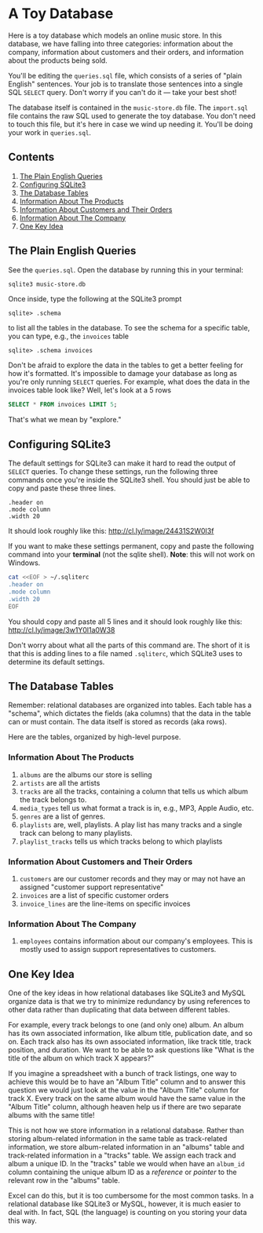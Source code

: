 # A Toy Database

Here is a toy database which models an online music store.  In this database, we have falling into three categories: information about the company, information about customers and their orders, and information about the products being sold.

You'll be editing the `queries.sql` file, which consists of a series of
"plain English" sentences.  Your job is to translate those sentences into a
single SQL `SELECT` query.  Don't worry if you can't do it — take your best shot!

The database itself is contained in the `music-store.db` file.  The `import.sql`
file contains the raw SQL used to generate the toy database.  You don't need to
touch this file, but it's here in case we wind up needing it.  You'll be doing
your work in `queries.sql`.

## Contents

1. [The Plain English Queries](#the-plain-english-queries)
2. [Configuring SQLite3](#configuring-sqlite3)
3. [The Database Tables](#the-database-tables)
  1. [Information About The Products](#information-about-the-products)
  2. [Information About Customers and Their Orders](#information-about-customers-and-their-orders)
  3. [Information About The Company](#information-about-the-company)
4. [One Key Idea](#one-key-idea)

## The Plain English Queries

See the `queries.sql`.  Open the database by running this in your terminal:

```bash
sqlite3 music-store.db
```

Once inside, type the following at the SQLite3 prompt

```text
sqlite> .schema
```

to list all the tables in the database.  To see the schema for a specific table,
you can type, e.g., the `invoices` table

```text
sqlite> .schema invoices
```

Don't be afraid to explore the data in the tables to get a better feeling
for how it's formatted.  It's impossible to damage your database as long
as you're only running `SELECT` queries.  For example, what does the data
in the invoices table look like?  Well, let's look at a 5 rows

```sql
SELECT * FROM invoices LIMIT 5;
```

That's what we mean by "explore."

## Configuring SQLite3

The default settings for SQLite3 can make it hard to read the output of `SELECT`
queries.  To change these settings, run the following three commands once you're inside
the SQLite3 shell.  You should just be able to copy and paste these three lines.

```text
.header on
.mode column
.width 20
```

It should look roughly like this: http://cl.ly/image/24431S2W0I3f

If you want to make these settings permanent, copy and paste the following
command into your **terminal** (not the sqlite shell). **Note**: this will not
work on Windows.

```bash
cat <<EOF > ~/.sqliterc
.header on
.mode column
.width 20
EOF
```

You should copy and paste all 5 lines and it should look roughly like this: http://cl.ly/image/3w1Y0l1a0W38

Don't worry about what all the parts of this command are.  The short of it is
that this is adding lines to a file named `.sqliterc`, which SQLite3 uses to
determine its default settings.

## The Database Tables

Remember: relational databases are organized into tables.  Each table has a "schema", which dictates the fields (aka columns) that the data in the table can or must contain.  The data itself is stored as records (aka rows).

Here are the tables, organized by high-level purpose.

### Information About The Products

1. `albums` are the albums our store is selling
2. `artists` are all the artists
3. `tracks` are all the tracks, containing a column that tells us which album the track belongs to.
4. `media_types` tell us what format a track is in, e.g., MP3, Apple Audio, etc.
5. `genres` are a list of genres.
6. `playlists` are, well, playlists.  A play list has many tracks and a single track can belong to many playlists.
7. `playlist_tracks` tells us which tracks belong to which playlists

### Information About Customers and Their Orders

1. `customers` are our customer records and they may or may not have an assigned "customer support representative"
2. `invoices` are a list of specific customer orders
3. `invoice_lines` are the line-items on specific invoices

### Information About The Company

1. `employees` contains information about our company's employees.  This is mostly used to assign support representatives to customers.

## One Key Idea

One of the key ideas in how relational databases like SQLite3 and MySQL organize data is that we try to minimize redundancy by using references to other data rather than duplicating that data between different tables.

For example, every track belongs to one (and only one) album.  An album has its own associated information, like album title, publication date, and so on.  Each track also has its own associated information, like track title, track position, and duration.  We want to be able to ask questions like "What is the title of the album on which track X appears?"

If you imagine a spreadsheet with a bunch of track listings, one way to achieve this would be to have an "Album Title" column and to answer this question we would just look at the value in the "Album Title" column for track X.  Every track on the same album would have the same value in the "Album Title" column, although heaven help us if there are two separate albums with the same title!

This is not how we store information in a relational database.  Rather than storing album-related information in the same table as track-related information, we store album-related information in an "albums" table and track-related information in a "tracks" table.  We assign each track and album a unique ID.  In the "tracks" table we would when have an `album_id` column containing the unique album ID as a *reference* or *pointer* to the relevant row in the "albums" table.

Excel can do this, but it is too cumbersome for the most common tasks.  In a relational database like SQLite3 or MySQL, however, it is much easier to deal with.  In fact, SQL (the language) is counting on you storing your data this way.
